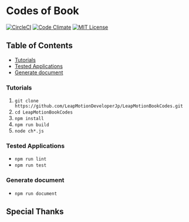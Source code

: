 # Codes of Book
[![CircleCI](https://circleci.com/gh/LeapMotionDeveloperJp/LeapMotionBookCodes.svg?style=svg)](https://circleci.com/gh/LeapMotionDeveloperJp/LeapMotionBookCodes)
[![Code Climate](https://codeclimate.com/github/LeapMotionDeveloperJp/LeapMotionBookCodes/badges/gpa.svg)](https://codeclimate.com/github/LeapMotionDeveloperJp/LeapMotionBookCodes)
[![MIT License](http://img.shields.io/badge/license-MIT-blue.svg?style=flat)](LICENSE)

## Table of Contents
* [Tutorials](https://github.com/LeapMotionDeveloperJp/LeapMotionBookCodes#tutorials)
* [Tested Applications](https://github.com/LeapMotionDeveloperJp/LeapMotionBookCodes#tested-applications)
* [Generate document](https://github.com/LeapMotionDeveloperJp/LeapMotionBookCodes#generate-document)

### Tutorials
1. `` git clone https://github.com/LeapMotionDeveloperJp/LeapMotionBookCodes.git ``
1. `` cd LeapMotionBookCodes ``
1. `` npm install ``
1. `` npm run build ``
1. `` node ch*.js ``

### Tested Applications
* `` npm run lint ``
* `` npm run test ``

### Generate document
* `` npm run document ``

## Special Thanks